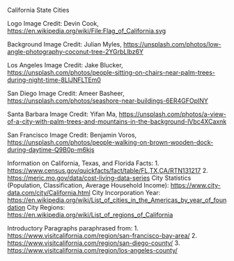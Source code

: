 California State Cities

Logo Image Credit: Devin Cook, https://en.wikipedia.org/wiki/File:Flag_of_California.svg

Background Image Credit: Julian Myles, https://unsplash.com/photos/low-angle-photography-coconut-tree-2YGrbLlbz6Y

Los Angeles Image Credit: Jake Blucker, https://unsplash.com/photos/people-sitting-on-chairs-near-palm-trees-during-night-time-8LlJNFLTEm0

San Diego Image Credit: Ameer Basheer, https://unsplash.com/photos/seashore-near-buildings-6ER4GFOpINY

Santa Barbara Image Credit: Yifan Ma, https://unsplash.com/photos/a-view-of-a-city-with-palm-trees-and-mountains-in-the-background-lVbc4XCaxnk

San Francisco Image Credit: Benjamin Voros, https://unsplash.com/photos/people-walking-on-brown-wooden-dock-during-daytime-Q9B0p-m6kjs

Information on California, Texas, and Florida Facts:    1. https://www.census.gov/quickfacts/fact/table/FL,TX,CA/RTN131217 
                                                        2. https://meric.mo.gov/data/cost-living-data-series
City Statistics (Population, Classification, Average Household Income): https://www.city-data.com/city/California.html
City Incorporation Year: https://en.wikipedia.org/wiki/List_of_cities_in_the_Americas_by_year_of_foundation
City Regions: https://en.wikipedia.org/wiki/List_of_regions_of_California

Introductory Paragraphs paraphrased from: 1. https://www.visitcalifornia.com/region/san-francisco-bay-area/
                                          2. https://www.visitcalifornia.com/region/san-diego-county/
                                          3. https://www.visitcalifornia.com/region/los-angeles-county/